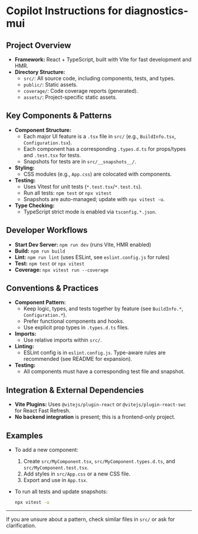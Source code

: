 # Copilot Instructions for diagnostics-mui

## Project Overview

- **Framework:** React + TypeScript, built with Vite for fast development and HMR.
- **Directory Structure:**
  - `src/`: All source code, including components, tests, and types.
  - `public/`: Static assets.
  - `coverage/`: Code coverage reports (generated).
  - `assets/`: Project-specific static assets.

## Key Components & Patterns

- **Component Structure:**
  - Each major UI feature is a `.tsx` file in `src/` (e.g., `BuildInfo.tsx`, `Configuration.tsx`).
  - Each component has a corresponding `.types.d.ts` for props/types and `.test.tsx` for tests.
  - Snapshots for tests are in `src/__snapshots__/`.
- **Styling:**
  - CSS modules (e.g., `App.css`) are colocated with components.
- **Testing:**
  - Uses Vitest for unit tests (`*.test.tsx`/`*.test.ts`).
  - Run all tests: `npm test` or `npx vitest`
  - Snapshots are auto-managed; update with `npx vitest -u`.
- **Type Checking:**
  - TypeScript strict mode is enabled via `tsconfig.*.json`.

## Developer Workflows

- **Start Dev Server:** `npm run dev` (runs Vite, HMR enabled)
- **Build:** `npm run build`
- **Lint:** `npm run lint` (uses ESLint, see `eslint.config.js` for rules)
- **Test:** `npm test` or `npx vitest`
- **Coverage:** `npx vitest run --coverage`

## Conventions & Practices

- **Component Pattern:**
  - Keep logic, types, and tests together by feature (see `BuildInfo.*`, `Configuration.*`).
  - Prefer functional components and hooks.
  - Use explicit prop types in `.types.d.ts` files.
- **Imports:**
  - Use relative imports within `src/`.
- **Linting:**
  - ESLint config is in `eslint.config.js`. Type-aware rules are recommended (see README for expansion).
- **Testing:**
  - All components must have a corresponding test file and snapshot.

## Integration & External Dependencies

- **Vite Plugins:** Uses `@vitejs/plugin-react` or `@vitejs/plugin-react-swc` for React Fast Refresh.
- **No backend integration** is present; this is a frontend-only project.

## Examples

- To add a new component:
  1. Create `src/MyComponent.tsx`, `src/MyComponent.types.d.ts`, and `src/MyComponent.test.tsx`.
  2. Add styles in `src/App.css` or a new CSS file.
  3. Export and use in `App.tsx`.

- To run all tests and update snapshots:
  ```sh
  npx vitest -u
  ```

---

If you are unsure about a pattern, check similar files in `src/` or ask for clarification.
